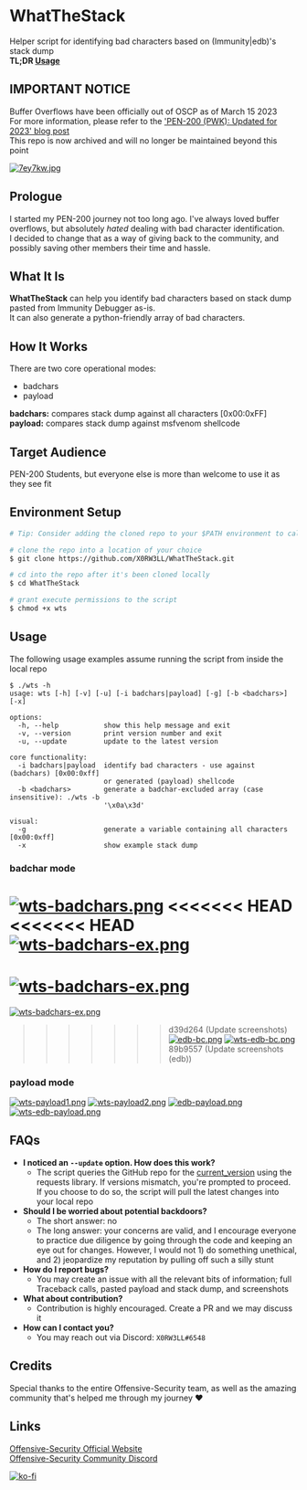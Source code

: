 # WhatTheStack
Helper script for identifying bad characters based on (Immunity|edb)'s stack dump\
**TL;DR [Usage](#usage)**

## IMPORTANT NOTICE
Buffer Overflows have been officially out of OSCP as of March 15 2023\
For more information, please refer to the ['PEN-200 (PWK): Updated for 2023' blog post](https://www.offsec.com/offsec/pen-200-2023)\
This repo is now archived and will no longer be maintained beyond this point

[![7ey7kw.jpg](https://i.postimg.cc/cHTNxC9N/7ey7kw.jpg)](https://postimg.cc/MMcLt6Js)

## Prologue
I started my PEN-200 journey not too long ago. I've always loved buffer overflows, but absolutely *hated* dealing with bad character identification.\
I decided to change that as a way of giving back to the community, and possibly saving other members their time and hassle.

## What It Is
**WhatTheStack** can help you identify bad characters based on stack dump pasted from Immunity Debugger as-is.\
It can also generate a python-friendly array of bad characters.

## How It Works
There are two core operational modes:
- badchars
- payload

**badchars:** compares stack dump against all characters [0x00:0xFF]\
**payload:** compares stack dump against msfvenom shellcode

## Target Audience
PEN-200 Students, but everyone else is more than welcome to use it as they see fit

## Environment Setup
```sh
# Tip: Consider adding the cloned repo to your $PATH environment to call the script from anywhere

# clone the repo into a location of your choice
$ git clone https://github.com/X0RW3LL/WhatTheStack.git

# cd into the repo after it's been cloned locally
$ cd WhatTheStack

# grant execute permissions to the script
$ chmod +x wts
```

## Usage
The following usage examples assume running the script from inside the local repo
```
$ ./wts -h
usage: wts [-h] [-v] [-u] [-i badchars|payload] [-g] [-b <badchars>] [-x]

options:
  -h, --help           show this help message and exit
  -v, --version        print version number and exit
  -u, --update         update to the latest version

core functionality:
  -i badchars|payload  identify bad characters - use against (badchars) [0x00:0xff]
                       or generated (payload) shellcode
  -b <badchars>        generate a badchar-excluded array (case insensitive): ./wts -b
                       '\x0a\x3d'

visual:
  -g                   generate a variable containing all characters [0x00:0xff]
  -x                   show example stack dump
```
### badchar mode
[![wts-badchars.png](https://i.postimg.cc/VsBWNsRg/wts-badchars.png)](https://postimg.cc/jC27gbBn)
<<<<<<< HEAD
<<<<<<< HEAD
[![wts-badchars-ex.png](https://i.postimg.cc/hjt6bXZc/wts-badchars-ex.png)](https://postimg.cc/8FxZTzV0)
=======
[![wts-badchars-ex.png](https://i.postimg.cc/SKrCQ63m/wts-badchars-ex.png)](https://postimg.cc/678yYvBP)
=======
[![wts-badchars-ex.png](https://i.postimg.cc/hjt6bXZc/wts-badchars-ex.png)](https://postimg.cc/8FxZTzV0)
>>>>>>> d39d264 (Update screenshots)
[![edb-bc.png](https://i.postimg.cc/05n7bx4G/edb-bc.png)](https://postimg.cc/NLyKnhBL)
[![wts-edb-bc.png](https://i.postimg.cc/02Hm0nPb/wts-edb-bc.png)](https://postimg.cc/1fwf9pgQ)
>>>>>>> 89b9557 (Update screenshots (edb))

### payload mode
[![wts-payload1.png](https://i.postimg.cc/jSB8NMnh/wts-payload1.png)](https://postimg.cc/Sn77b7rX)
[![wts-payload2.png](https://i.postimg.cc/bYL3Ly2r/wts-payload2.png)](https://postimg.cc/QV9QdrmZ)
[![edb-payload.png](https://i.postimg.cc/VLNntpyx/edb-payload.png)](https://postimg.cc/K4d1S98f)
[![wts-edb-payload.png](https://i.postimg.cc/13nFCF3M/wts-edb-payload.png)](https://postimg.cc/VJw55dMb)

## FAQs
- **I noticed an `--update` option. How does this work?**
  - The script queries the GitHub repo for the [current_version](current_version) using the requests library. If versions mismatch, you're prompted to proceed. If you choose to do so, the script will pull the latest changes into your local repo
- **Should I be worried about potential backdoors?**
  - The short answer: no
  - The long answer: your concerns are valid, and I encourage everyone to practice due diligence by going through the code and keeping an eye out for changes. However, I would not 1) do something unethical, and 2) jeopardize my reputation by pulling off such a silly stunt
- **How do I report bugs?**
  - You may create an issue with all the relevant bits of information; full Traceback calls, pasted payload and stack dump, and screenshots
- **What about contribution?**
  - Contribution is highly encouraged. Create a PR and we may discuss it
- **How can I contact you?**
  - You may reach out via Discord: `X0RW3LL#6548`

## Credits
Special thanks to the entire Offensive-Security team, as well as the amazing community that's helped me through my journey :heart:

## Links
[Offensive-Security Official Website](https://www.offensive-security.com)\
[Offensive-Security Community Discord](https://offs.ec/discord)

[![ko-fi](https://ko-fi.com/img/githubbutton_sm.svg)](https://ko-fi.com/F1F3EFYS1)
